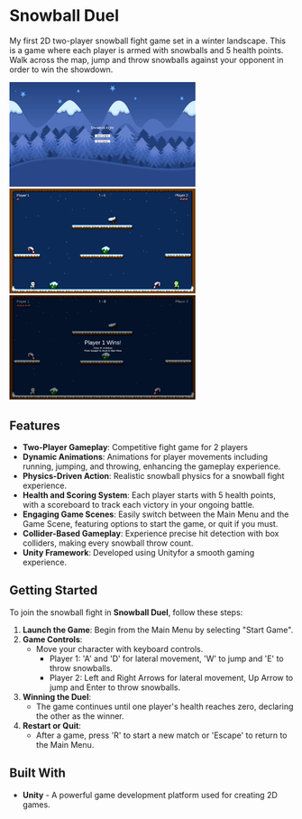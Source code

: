 # Snowball Duel

My first 2D two-player snowball fight game set in a winter landscape. This is a game where each player is armed with snowballs and 5 health points. Walk across the map, jump and throw snowballs against your opponent in order to win the showdown.

<img src="Images/MenuScreen.png" alt="alt text" width="330"/> <img src="Images/Game.png" alt="alt text" width="330"/> <img src="Images/Player1Wins.png" alt="alt text" width="330"/>


## Features

- **Two-Player Gameplay**: Competitive fight game for 2 players
- **Dynamic Animations**: Animations for player movements including running, jumping, and throwing, enhancing the gameplay experience.
- **Physics-Driven Action**: Realistic snowball physics for a snowball fight experience.
- **Health and Scoring System**: Each player starts with 5 health points, with a scoreboard to track each victory in your ongoing battle.
- **Engaging Game Scenes**: Easily switch between the Main Menu and the Game Scene, featuring options to start the game, or quit if you must.
- **Collider-Based Gameplay**: Experience precise hit detection with box colliders, making every snowball throw count.
- **Unity Framework**: Developed using Unityfor a smooth gaming experience.

## Getting Started

To join the snowball fight in **Snowball Duel**, follow these steps:

1. **Launch the Game**: Begin from the Main Menu by selecting "Start Game".
2. **Game Controls**:
    - Move your character with keyboard controls.
        - Player 1: 'A' and 'D' for lateral movement, 'W' to jump and 'E' to throw snowballs.
        - Player 2: Left and Right Arrows for lateral movement, Up Arrow to jump and Enter to throw snowballs.
3. **Winning the Duel**:
    - The game continues until one player's health reaches zero, declaring the other as the winner.
4. **Restart or Quit**:
    - After a game, press 'R' to start a new match or 'Escape' to return to the Main Menu.

## Built With

- **Unity** - A powerful game development platform used for creating 2D games.
